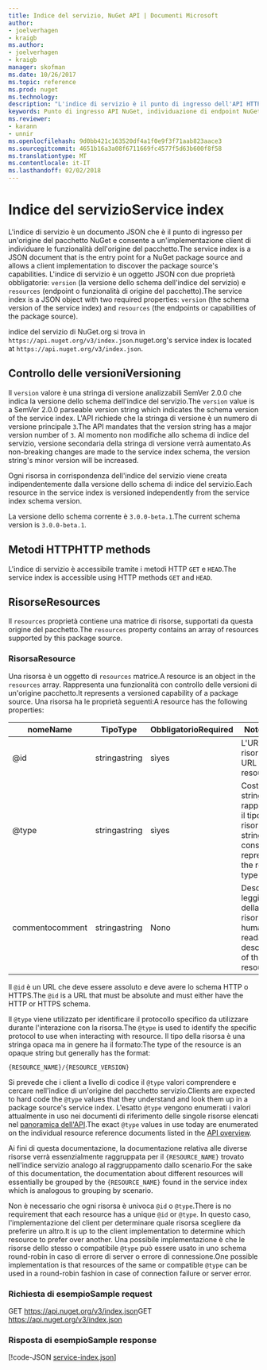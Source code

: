 ```yaml
---
title: Indice del servizio, NuGet API | Documenti Microsoft
author:
- joelverhagen
- kraigb
ms.author:
- joelverhagen
- kraigb
manager: skofman
ms.date: 10/26/2017
ms.topic: reference
ms.prod: nuget
ms.technology: 
description: "L'indice di servizio è il punto di ingresso dell'API HTTP NuGet e vengono elencate le funzionalità del server."
keywords: Punto di ingresso API NuGet, individuazione di endpoint NuGetA PI
ms.reviewer:
- karann
- unnir
ms.openlocfilehash: 9d0bb421c163520df4a1f0e9f3f71aab823aace3
ms.sourcegitcommit: 4651b16a3a08f6711669fc4577f5d63b600f8f58
ms.translationtype: MT
ms.contentlocale: it-IT
ms.lasthandoff: 02/02/2018
---
```

# <a name="service-index"></a><span data-ttu-id="5a46a-104">Indice del servizio</span><span class="sxs-lookup"><span data-stu-id="5a46a-104">Service index</span></span>

<span data-ttu-id="5a46a-105">L'indice di servizio è un documento JSON che è il punto di ingresso per un'origine del pacchetto NuGet e consente a un'implementazione client di individuare le funzionalità dell'origine del pacchetto.</span><span class="sxs-lookup"><span data-stu-id="5a46a-105">The service index is a JSON document that is the entry point for a NuGet package source and allows a client implementation to discover the package source's capabilities.</span></span> <span data-ttu-id="5a46a-106">L'indice di servizio è un oggetto JSON con due proprietà obbligatorie: `version` (la versione dello schema dell'indice del servizio) e `resources` (endpoint o funzionalità di origine del pacchetto).</span><span class="sxs-lookup"><span data-stu-id="5a46a-106">The service index is a JSON object with two required properties: `version` (the schema version of the service index) and `resources`  (the endpoints or capabilities of the package source).</span></span>

<span data-ttu-id="5a46a-107">indice del servizio di NuGet.org si trova in `https://api.nuget.org/v3/index.json`.</span><span class="sxs-lookup"><span data-stu-id="5a46a-107">nuget.org's service index is located at `https://api.nuget.org/v3/index.json`.</span></span>

## <a name="versioning"></a><span data-ttu-id="5a46a-108">Controllo delle versioni</span><span class="sxs-lookup"><span data-stu-id="5a46a-108">Versioning</span></span>

<span data-ttu-id="5a46a-109">Il `version` valore è una stringa di versione analizzabili SemVer 2.0.0 che indica la versione dello schema dell'indice del servizio.</span><span class="sxs-lookup"><span data-stu-id="5a46a-109">The `version` value is a SemVer 2.0.0 parseable version string which indicates the schema version of the service index.</span></span>
<span data-ttu-id="5a46a-110">L'API richiede che la stringa di versione è un numero di versione principale `3`.</span><span class="sxs-lookup"><span data-stu-id="5a46a-110">The API mandates that the version string has a major version number of `3`.</span></span> <span data-ttu-id="5a46a-111">Al momento non modifiche allo schema di indice del servizio, versione secondaria della stringa di versione verrà aumentato.</span><span class="sxs-lookup"><span data-stu-id="5a46a-111">As non-breaking changes are made to the service index schema, the version string's minor version will be increased.</span></span>

<span data-ttu-id="5a46a-112">Ogni risorsa in corrispondenza dell'indice del servizio viene creata indipendentemente dalla versione dello schema di indice del servizio.</span><span class="sxs-lookup"><span data-stu-id="5a46a-112">Each resource in the service index is versioned independently from the service index schema version.</span></span>

<span data-ttu-id="5a46a-113">La versione dello schema corrente è `3.0.0-beta.1`.</span><span class="sxs-lookup"><span data-stu-id="5a46a-113">The current schema version is `3.0.0-beta.1`.</span></span>

## <a name="http-methods"></a><span data-ttu-id="5a46a-114">Metodi HTTP</span><span class="sxs-lookup"><span data-stu-id="5a46a-114">HTTP methods</span></span>

<span data-ttu-id="5a46a-115">L'indice di servizio è accessibile tramite i metodi HTTP `GET` e `HEAD`.</span><span class="sxs-lookup"><span data-stu-id="5a46a-115">The service index is accessible using HTTP methods `GET` and `HEAD`.</span></span>

## <a name="resources"></a><span data-ttu-id="5a46a-116">Risorse</span><span class="sxs-lookup"><span data-stu-id="5a46a-116">Resources</span></span>

<span data-ttu-id="5a46a-117">Il `resources` proprietà contiene una matrice di risorse, supportati da questa origine del pacchetto.</span><span class="sxs-lookup"><span data-stu-id="5a46a-117">The `resources` property contains an array of resources supported by this package source.</span></span>

### <a name="resource"></a><span data-ttu-id="5a46a-118">Risorsa</span><span class="sxs-lookup"><span data-stu-id="5a46a-118">Resource</span></span>

<span data-ttu-id="5a46a-119">Una risorsa è un oggetto di `resources` matrice.</span><span class="sxs-lookup"><span data-stu-id="5a46a-119">A resource is an object in the `resources` array.</span></span> <span data-ttu-id="5a46a-120">Rappresenta una funzionalità con controllo delle versioni di un'origine pacchetto.</span><span class="sxs-lookup"><span data-stu-id="5a46a-120">It represents a versioned capability of a package source.</span></span> <span data-ttu-id="5a46a-121">Una risorsa ha le proprietà seguenti:</span><span class="sxs-lookup"><span data-stu-id="5a46a-121">A resource has the following properties:</span></span>

<span data-ttu-id="5a46a-122">nome</span><span class="sxs-lookup"><span data-stu-id="5a46a-122">Name</span></span>          | <span data-ttu-id="5a46a-123">Tipo</span><span class="sxs-lookup"><span data-stu-id="5a46a-123">Type</span></span>   | <span data-ttu-id="5a46a-124">Obbligatorio</span><span class="sxs-lookup"><span data-stu-id="5a46a-124">Required</span></span> | <span data-ttu-id="5a46a-125">Note</span><span class="sxs-lookup"><span data-stu-id="5a46a-125">Notes</span></span>
------------- | ------ | -------- | -----
@id           | <span data-ttu-id="5a46a-126">stringa</span><span class="sxs-lookup"><span data-stu-id="5a46a-126">string</span></span> | <span data-ttu-id="5a46a-127">sì</span><span class="sxs-lookup"><span data-stu-id="5a46a-127">yes</span></span>      | <span data-ttu-id="5a46a-128">L'URL della risorsa</span><span class="sxs-lookup"><span data-stu-id="5a46a-128">The URL to the resource</span></span>
@type         | <span data-ttu-id="5a46a-129">stringa</span><span class="sxs-lookup"><span data-stu-id="5a46a-129">string</span></span> | <span data-ttu-id="5a46a-130">sì</span><span class="sxs-lookup"><span data-stu-id="5a46a-130">yes</span></span>      | <span data-ttu-id="5a46a-131">Costante stringa che rappresenta il tipo di risorsa</span><span class="sxs-lookup"><span data-stu-id="5a46a-131">A string constant representing the resource type</span></span>
<span data-ttu-id="5a46a-132">commento</span><span class="sxs-lookup"><span data-stu-id="5a46a-132">comment</span></span>       | <span data-ttu-id="5a46a-133">stringa</span><span class="sxs-lookup"><span data-stu-id="5a46a-133">string</span></span> | <span data-ttu-id="5a46a-134">No</span><span class="sxs-lookup"><span data-stu-id="5a46a-134">no</span></span>       | <span data-ttu-id="5a46a-135">Descrizione leggibile della risorsa</span><span class="sxs-lookup"><span data-stu-id="5a46a-135">A human readable description of the resource</span></span>

<span data-ttu-id="5a46a-136">Il `@id` è un URL che deve essere assoluto e deve avere lo schema HTTP o HTTPS.</span><span class="sxs-lookup"><span data-stu-id="5a46a-136">The `@id` is a URL that must be absolute and must either have the HTTP or HTTPS schema.</span></span>

<span data-ttu-id="5a46a-137">Il `@type` viene utilizzato per identificare il protocollo specifico da utilizzare durante l'interazione con la risorsa.</span><span class="sxs-lookup"><span data-stu-id="5a46a-137">The `@type` is used to identify the specific protocol to use when interacting with resource.</span></span> <span data-ttu-id="5a46a-138">Il tipo della risorsa è una stringa opaca ma in genere ha il formato:</span><span class="sxs-lookup"><span data-stu-id="5a46a-138">The type of the resource is an opaque string but generally has the format:</span></span>

    {RESOURCE_NAME}/{RESOURCE_VERSION}

<span data-ttu-id="5a46a-139">Si prevede che i client a livello di codice il `@type` valori comprendere e cercare nell'indice di un'origine del pacchetto servizio.</span><span class="sxs-lookup"><span data-stu-id="5a46a-139">Clients are expected to hard code the `@type` values that they understand and look them up in a package source's service index.</span></span> <span data-ttu-id="5a46a-140">L'esatto `@type` vengono enumerati i valori attualmente in uso nei documenti di riferimento delle singole risorse elencati nel [panoramica dell'API](overview.md#resources-and-schema).</span><span class="sxs-lookup"><span data-stu-id="5a46a-140">The exact `@type` values in use today are enumerated on the individual resource reference documents listed in the [API overview](overview.md#resources-and-schema).</span></span>

<span data-ttu-id="5a46a-141">Ai fini di questa documentazione, la documentazione relativa alle diverse risorse verrà essenzialmente raggruppata per il `{RESOURCE_NAME}` trovato nell'indice servizio analogo al raggruppamento dallo scenario.</span><span class="sxs-lookup"><span data-stu-id="5a46a-141">For the sake of this documentation, the documentation about different resources will essentially be grouped by the `{RESOURCE_NAME}` found in the service index which is analogous to grouping by scenario.</span></span> 

<span data-ttu-id="5a46a-142">Non è necessario che ogni risorsa è univoca `@id` o `@type`.</span><span class="sxs-lookup"><span data-stu-id="5a46a-142">There is no requirement that each resource has a unique `@id` or `@type`.</span></span> <span data-ttu-id="5a46a-143">In questo caso, l'implementazione del client per determinare quale risorsa scegliere da preferire un altro.</span><span class="sxs-lookup"><span data-stu-id="5a46a-143">It is up to the client implementation to determine which resource to prefer over another.</span></span> <span data-ttu-id="5a46a-144">Una possibile implementazione è che le risorse dello stesso o compatibile `@type` può essere usato in uno schema round-robin in caso di errore di server o errore di connessione.</span><span class="sxs-lookup"><span data-stu-id="5a46a-144">One possible implementation is that resources of the same or compatible `@type` can be used in a round-robin fashion in case of connection failure or server error.</span></span>

### <a name="sample-request"></a><span data-ttu-id="5a46a-145">Richiesta di esempio</span><span class="sxs-lookup"><span data-stu-id="5a46a-145">Sample request</span></span>

<span data-ttu-id="5a46a-146">GET https://api.nuget.org/v3/index.json</span><span class="sxs-lookup"><span data-stu-id="5a46a-146">GET https://api.nuget.org/v3/index.json</span></span>

### <a name="sample-response"></a><span data-ttu-id="5a46a-147">Risposta di esempio</span><span class="sxs-lookup"><span data-stu-id="5a46a-147">Sample response</span></span>

[!code-JSON [service-index.json](./_data/service-index.json)]
